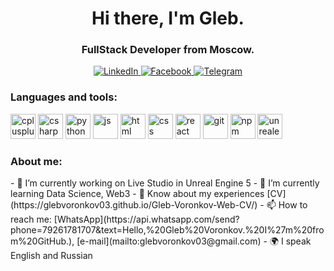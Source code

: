 <div id="header" align="center">
  <h1>Hi there, I'm Gleb.</h1>
  <h3>FullStack Developer from Moscow.</h3>
</div>
<div id="social" align="center">
  <a href="https://www.linkedin.com/in/gleb-voronkov-397082240/">
    <img src="https://img.shields.io/badge/LinkedIn-blue?style=for-the-badge&logo=linkedin&logoColor=white"
         alt="LinkedIn"/>
  </a>
  <a href="https://www.facebook.com/gleb.voronkovkov.03/">
    <img src="https://img.shields.io/badge/Facebook-blue?style=for-the-badge&logo=facebook&logoColor=white"
         alt="Facebook"/>
  </a>
  <a href="https://t.me/Gleb_Voronkov">
    <img src="https://img.shields.io/badge/Telegram-blue?style=for-the-badge&logo=telegram&logoColor=white"
         alt="Telegram"/>
  </a>
</div>

<h3><strong>Languages and tools:</strong></h3>
<img src="https://cdn.jsdelivr.net/gh/devicons/devicon/icons/cplusplus/cplusplus-original.svg" title="cplusplus" width="40" height="40" class="inline-block"/>
<img src="https://cdn.jsdelivr.net/gh/devicons/devicon/icons/csharp/csharp-original.svg" title="csharp" width="40" height="40" class="inline-block"/>
<img src="https://cdn.jsdelivr.net/gh/devicons/devicon/icons/python/python-original.svg" title="python" width="40" height="40" class="inline-block"/>
<img src="https://cdn.jsdelivr.net/gh/devicons/devicon/icons/javascript/javascript-original.svg" title="js" width="40" height="40" class="inline-block"/>
<img src="https://cdn.jsdelivr.net/gh/devicons/devicon/icons/html5/html5-original.svg" title="html" width="40" height="40" class="inline-block"/>
<img src="https://cdn.jsdelivr.net/gh/devicons/devicon/icons/css3/css3-original.svg" title="css" width="40" height="40" class="inline-block"/>
<img src="https://cdn.jsdelivr.net/gh/devicons/devicon/icons/react/react-original.svg" title="react" width="40" height="40" class="inline-block"/>
<img src="https://cdn.jsdelivr.net/gh/devicons/devicon/icons/git/git-plain.svg" title="git" width="40" height="40" class="inline-block"/>
<img src="https://cdn.jsdelivr.net/gh/devicons/devicon/icons/npm/npm-original-wordmark.svg" title="npm" width="40" height="40" class="inline-block"/>
<img src="https://cdn.jsdelivr.net/gh/devicons/devicon/icons/unrealengine/unrealengine-original.svg" title="unrealengine" width="40" height="40" class="inline-block"/>

<h3><strong>About me:</strong></h3>
- 🔭 I’m currently working on Live Studio in Unreal Engine 5
- 🌱 I’m currently learning Data Science, Web3
- 📄 Know about my experiences [CV](https://glebvoronkov03.github.io/Gleb-Voronkov-Web-CV/)
- 📫 How to reach me: 
      [WhatsApp](https://api.whatsapp.com/send?phone=79261781707&text=Hello,%20Gleb%20Voronkov.%20I%27m%20from%20GitHub.), 
      [e-mail](mailto:glebvoronkov03@gmail.com)
- 🌍 I speak English and Russian
